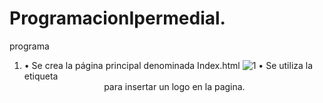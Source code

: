 # ProgramacionIpermedial.
programa
1. •	Se crea la página principal denominada Index.html
![1](https://user-images.githubusercontent.com/34308679/55772822-8dd76600-5a53-11e9-8650-bae0a0d8da33.png)
•	Se utiliza la etiqueta <header> para insertar un logo en la pagina.
